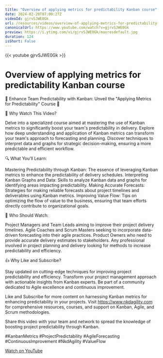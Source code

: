 ```yaml
---
title: "Overview of applying metrics for predictability Kanban course"
date: 2024-02-20T07:00:27Z
videoId: gjrvSJWE0Gk
url: /resources/videos/overview-of-applying-metrics-for-predictability-kanban-course
canonicalUrl: https://www.youtube.com/watch?v=gjrvSJWE0Gk
preview: https://i.ytimg.com/vi/gjrvSJWE0Gk/maxresdefault.jpg
duration: 124
isShort: False
---
```


{{< youtube gjrvSJWE0Gk >}}

# Overview of applying metrics for predictability Kanban course

🚀 Enhance Team Predictability with Kanban: Unveil the "Applying Metrics for Predictability" Course 🚀

🎯 Why Watch This Video?

Delve into a specialized course aimed at mastering the use of Kanban metrics to significantly boost your team's predictability in delivery.
Explore how deep understanding and application of Kanban metrics can transform your team's approach to forecasting and planning.
Discover techniques to interpret data and graphs for strategic decision-making, ensuring a more predictable and efficient workflow.

🔍 What You'll Learn:

Mastering Predictability through Kanban: The essence of leveraging Kanban metrics to enhance the predictability of delivery schedules.
Interpreting Kanban Graphs and Data: Skills to analyze Kanban data and graphs for identifying areas impacting predictability.
Making Accurate Forecasts: Strategies for making reliable forecasts about project timelines and deliverables using Kanban metrics.
Improving Value Flow: Tips on optimizing the flow of value to the business, ensuring that team efforts directly contribute to organizational goals.

👥 Who Should Watch:

Project Managers and Team Leads aiming to improve their project delivery timelines.
Agile Coaches and Scrum Masters seeking to incorporate data-driven forecasting into their agile practices.
Product Owners who need to provide accurate delivery estimates to stakeholders.
Any professional involved in project planning and delivery looking for methods to increase predictability and efficiency.

👍 Why Like and Subscribe?

Stay updated on cutting-edge techniques for improving project predictability and efficiency.
Transform your project management approach with actionable insights from Kanban experts.
Be part of a community dedicated to Agile excellence and continuous improvement.


Like and Subscribe for more content on harnessing Kanban metrics for enhancing predictability in your projects. Visit https://www.nkdagility.com for comprehensive resources, courses, and support on Kanban, Agile, and Scrum methodologies.

Share this video with your team and network to spread the knowledge of boosting project predictability through Kanban.

#KanbanMetrics #ProjectPredictability #AgileForecasting #ContinuousImprovement #NkdAgility #ValueFlow

[Watch on YouTube](https://www.youtube.com/watch?v=gjrvSJWE0Gk)
